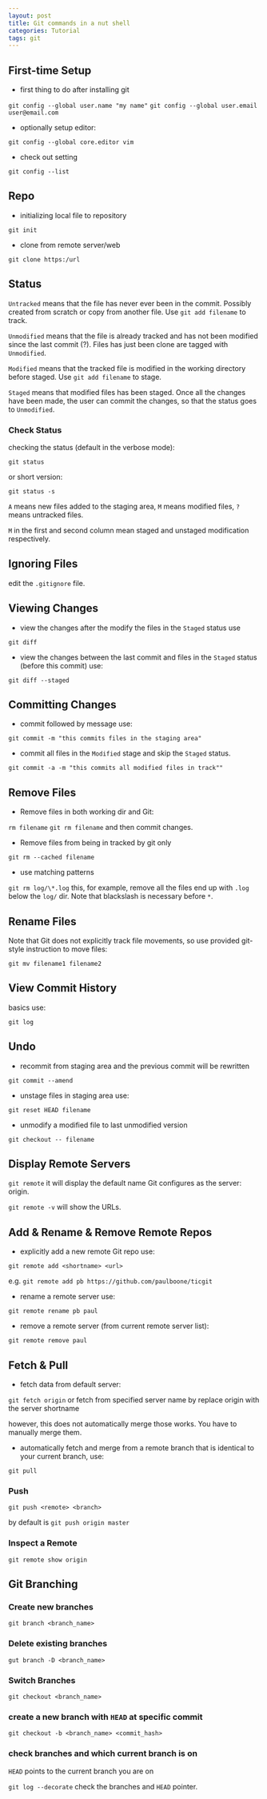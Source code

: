 ```yaml
---
layout: post
title: Git commands in a nut shell
categories: Tutorial
tags: git
---
```

<!-- more -->
## First-time Setup

-  first thing to do after installing git

`git config --global user.name "my name"`
`git config --global user.email user@email.com`

-  optionally setup editor:

`git config --global core.editor vim`

-  check out setting

`git config --list`


## Repo

-  initializing local file to repository

`git init`

-  clone from remote server/web

`git clone https:/url`

## Status

`Untracked` means that the file has never ever been in the commit. Possibly created from scratch or copy from another file. Use `git add filename` to track.

`Unmodified` means that the file is already tracked and has not been modified since the last commit (?). Files has just been clone are tagged with `Unmodified`. 

`Modified` means that the tracked file is modified in the working directory before staged. Use `git add filename` to stage.

`Staged` means that modified files has been staged. Once all the changes have been made, the user can commit the changes, so that the status goes to `Unmodified`.

### Check Status

checking the status (default in the verbose mode):

`git status`

or short version:

`git status -s`

`A` means new files added to the staging area, `M` means modified files, `?` means untracked files.

`M` in the first and second column mean staged and unstaged modification respectively. 

## Ignoring Files

edit the `.gitignore` file. 

## Viewing Changes

-  view the changes after the modify the files in the `Staged` status use 

`git diff`

-  view the changes between the last commit and files in the `Staged` status (before this commit) use:

`git diff --staged`

## Committing Changes

-  commit followed by message use:

`git commit -m "this commits files in the staging area"`

-  commit all files in the `Modified` stage and skip the `Staged` status.

`git commit -a -m "this commits all modified files in track""`

## Remove Files

-  Remove files in both working dir and Git:

`rm filename` 
`git rm filename` and then commit changes.

-  Remove files from being in tracked by git only

`git rm --cached filename`

-  use matching patterns

`git rm log/\*.log` this, for example, remove all the files end up with `.log` below  the `log/` dir. Note that blackslash is necessary before `*`.

## Rename Files

Note that Git does not explicitly track file movements, so use provided git-style instruction to move files:

`git mv filename1 filename2`

## View Commit History

basics use:

`git log`

## Undo

-  recommit from staging area and the previous commit will be rewritten

`git commit --amend`

-  unstage files in staging area use:

`git reset HEAD filename`

-  unmodify a modified file to last unmodified version

`git checkout -- filename`

## Display Remote Servers

`git remote` it will display the default name Git configures as the server: origin.

`git remote -v` will show the URLs.

## Add & Rename & Remove Remote Repos

-  explicitly add a new remote Git repo use:

`git remote add <shortname> <url>`

e.g. `git remote add pb https://github.com/paulboone/ticgit`

-  rename a remote server use:

`git remote rename pb paul`

-  remove a remote server (from current remote server list):

`git remote remove paul`

## Fetch & Pull

-  fetch data from default server:

`git fetch origin` or fetch from specified server name by replace origin with the server shortname

however, this does not automatically merge those works. You have to manually merge them.

-  automatically fetch and merge from a remote branch that is identical to your current branch, use:

`git pull`

### Push

`git push <remote> <branch>`

by default is `git push origin master`

### Inspect a Remote

`git remote show origin`

## Git Branching

### Create new branches

`git branch <branch_name>`

### Delete existing branches

`gut branch -D <branch_name>`

### Switch Branches

`git checkout <branch_name>`

### create a new branch with `HEAD` at specific commit 

`git checkout -b <branch_name> <commit_hash>`

### check branches and which current branch is on

`HEAD` points to the current branch you are on

`git log --decorate` check the branches and `HEAD` pointer.

